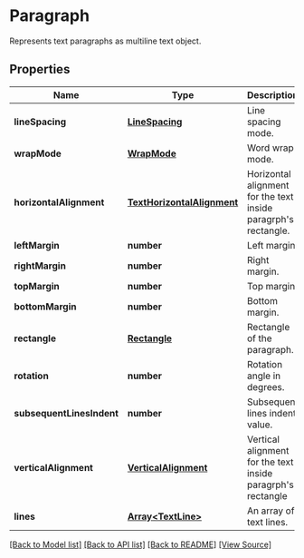 ﻿# Paragraph
Represents text paragraphs as multiline text object.

## Properties
Name | Type | Description | Notes
------------ | ------------- | ------------- | -------------
**lineSpacing** | [**LineSpacing**](LineSpacing.md) | Line spacing mode. | [optional]
**wrapMode** | [**WrapMode**](WrapMode.md) | Word wrap mode. | [optional]
**horizontalAlignment** | [**TextHorizontalAlignment**](TextHorizontalAlignment.md) | Horizontal alignment for the text inside paragrph's rectangle. | [optional]
**leftMargin** | **number** | Left margin. | [optional]
**rightMargin** | **number** | Right margin. | [optional]
**topMargin** | **number** | Top margin. | [optional]
**bottomMargin** | **number** | Bottom margin. | [optional]
**rectangle** | [**Rectangle**](Rectangle.md) | Rectangle of the paragraph. | [optional]
**rotation** | **number** | Rotation angle in degrees. | [optional]
**subsequentLinesIndent** | **number** | Subsequent lines indent value. | [optional]
**verticalAlignment** | [**VerticalAlignment**](VerticalAlignment.md) | Vertical alignment for the text inside paragrph's rectangle | [optional]
**lines** | [**Array&lt;TextLine&gt;**](TextLine.md) | An array of text lines. | 

[[Back to Model list]](../README.md#documentation-for-models) [[Back to API list]](../README.md#documentation-for-api-endpoints) [[Back to README]](../README.md) [[View Source]](../src/models/paragraph.ts)

